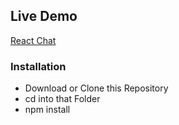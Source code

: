 ## Live Demo
[React Chat](http://react-chat.surge.sh/)

### Installation
- Download or Clone this Repository
- cd into that Folder
- npm install
